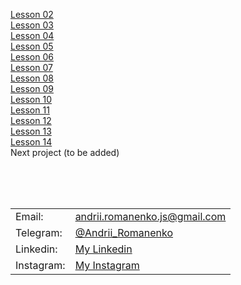 [Lesson 02](https://brilliantic.github.io/freelancer_homework/lesson_02)<br>
[Lesson 03](https://brilliantic.github.io/freelancer_homework/lesson_03)<br>
[Lesson 04](https://brilliantic.github.io/freelancer_homework/lesson_04)<br>
[Lesson 05](https://brilliantic.github.io/freelancer_homework/lesson_05)<br>
[Lesson 06](https://brilliantic.github.io/freelancer_homework/lesson_06)<br>
[Lesson 07](https://brilliantic.github.io/freelancer_homework/lesson_07)<br>
[Lesson 08](https://brilliantic.github.io/freelancer_homework/lesson_08)<br>
[Lesson 09](https://brilliantic.github.io/freelancer_homework/lesson_09)<br>
[Lesson 10](https://brilliantic.github.io/freelancer_homework/lesson_10)<br>
[Lesson 11](https://brilliantic.github.io/freelancer_homework/lesson_11)<br>
[Lesson 12](https://brilliantic.github.io/freelancer_homework/lesson_12)<br>
[Lesson 13](https://brilliantic.github.io/freelancer_homework/lesson_13)<br>
[Lesson 14](https://brilliantic.github.io/freelancer_homework/lesson_14)<br>
Next project (to be added)

<br><br><br>

<table>
  <tr>
    <td>Email:</td>
    <td><a href="mailto:andrii.romanenko.js@gmail.com">andrii.romanenko.js@gmail.com</a></td>
  </tr>
  <tr>
    <td>Telegram:</td>
    <td><a href="https://t.me/Andrii_Romanenko">@Andrii_Romanenko</a></td>
  </tr>
  <tr>
    <td>Linkedin:</td>
    <td><a href="https://www.linkedin.com/in/romanenko--andrii/">My Linkedin</a></td>
  </tr>
  <tr>
    <td>Instagram:</td>
    <td><a href="https://www.instagram.com/romanenko_ipo/">My Instagram</a></td>
  </tr>
</table>
